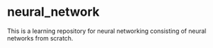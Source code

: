 # neural_network
This is a learning repository for neural networking consisting of neural networks from scratch.
